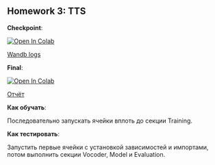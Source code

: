 ## Homework 3: TTS

__Checkpoint__:

[![Open In Colab](https://colab.research.google.com/assets/colab-badge.svg)](https://drive.google.com/file/d/1h9kfiLHAo7si8aDB0l3LKSlD0ZdM1UR_/view?usp=sharing)

[Wandb logs](https://wandb.ai/kimihailv/dla_hw3-tts/runs/3b8x072s/overview?workspace=user-kimihailv)

__Final__:

[![Open In Colab](https://colab.research.google.com/assets/colab-badge.svg)](https://colab.research.google.com/drive/1ZLOV70Wgk0_jluFJKM3-kBuRO-HJ1p5A?usp=sharing)

[Отчёт](https://bronze-colony-d62.notion.site/DLA-3-cce0df65c32a4518b10ab963989e9ae1)

__Как обучать__:

Последовательно запускать ячейки вплоть до секции Training.

__Как тестировать__:

Запустить первые ячейки с установкой зависимостей и импортами, потом выполнить секции Vocoder, Model и Evaluation.
